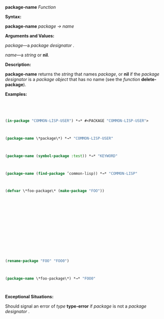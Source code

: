 **package-name** *Function* 



**Syntax:** 



**package-name** *package → name* 



**Arguments and Values:** 



*package*—a *package designator* . 



*name*—a *string* or **nil**. 



**Description:** 



**package-name** returns the *string* that names *package*, or **nil** if the *package designator* is a *package object* that has no name (see the *function* **delete-package**). 



**Examples:**
```lisp
 



(in-package "COMMON-LISP-USER") *→* #<PACKAGE "COMMON-LISP-USER"> 



(package-name \*package\*) *→* "COMMON-LISP-USER" 



(package-name (symbol-package :test)) *→* "KEYWORD" 



(package-name (find-package ’common-lisp)) *→* "COMMON-LISP" 



(defvar \*foo-package\* (make-package "FOO")) 







 



 



(rename-package "FOO" "FOO0") 



(package-name \*foo-package\*) *→* "FOO0" 




```
**Exceptional Situations:** 



Should signal an error of *type* **type-error** if *package* is not a *package designator* . 



